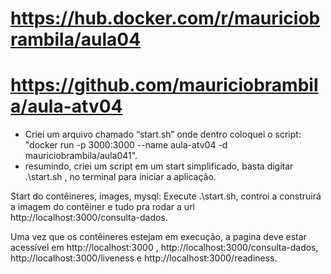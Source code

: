 # https://hub.docker.com/r/mauriciobrambila/aula04
# https://github.com/mauriciobrambila/aula-atv04

* Criei um arquivo chamado “start.sh” onde dentro coloquei o script: "docker run -p 3000:3000 --name aula-atv04 -d mauriciobrambila/aula041".
* resumindo, criei um script em um start simplificado, basta digitar .\start.sh , no terminal para iniciar a aplicação.

Start do contêineres, images, mysql: Execute .\start.sh, controi a construirá a imagem do contêiner e tudo pra rodar a url
 http://localhost:3000/consulta-dados.

Uma vez que os contêineres estejam em execução, a pagina deve estar acessível em http://localhost:3000 , http://localhost:3000/consulta-dados, http://localhost:3000/liveness e http://localhost:3000/readiness.
